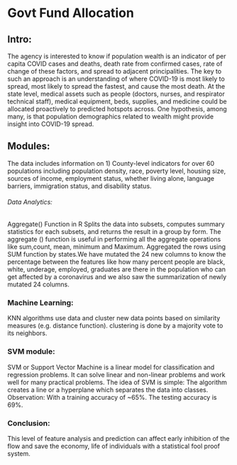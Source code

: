 # Govt Fund Allocation

## Intro:

The agency is interested to know if population wealth is an indicator of per capita COVID cases and deaths, death rate from confirmed cases, rate of change of these factors, and spread to adjacent principalities.
 The key to such an approach is an understanding of where COVID-19 is most likely to spread, most likely to spread the fastest, and cause the most death. At the state level, medical assets such as people (doctors, nurses, and respirator technical staff), medical equipment, beds, supplies, and medicine could be allocated proactively to predicted hotspots across.
One hypothesis, among many, is that population demographics related to wealth might provide insight into COVID-19 spread. 
## Modules:
The data includes information on 1) County-level indicators for over 60 populations including population density, race, poverty level, housing size, sources of income, employment status, whether living alone, language barriers, immigration status, and disability status.
###### Data Analytics:
Aggregate() Function in R Splits the data into subsets, computes summary statistics for each subsets, and returns the result in a group by form. The aggregate () function is useful in performing all the aggregate operations like sum,count, mean, minimum and Maximum. Aggregated the rows using SUM function by states.We have mutated the 24 new columns to know the percentage between the features like how many percent people are black, white, underage, employed, graduates are there in the population who can get affected by a coronavirus and we also saw the summarization of newly mutated 24 columns.
### Machine Learning:
KNN algorithms use data and cluster new data points based on similarity measures (e.g. distance function). clustering is done by a majority vote to its neighbors. 
### SVM module:
SVM or Support Vector Machine is a linear model for classification and regression problems. It can solve linear and non-linear problems and work well for many practical problems. The idea of SVM is simple: The algorithm creates a line or a hyperplane which separates the data into classes.
Observation: With a training accuracy of ~65%. The testing accuracy is 69%.
### Conclusion:
This level of feature analysis and prediction can affect early inhibition of the flow and save the economy, life of individuals with a statistical fool proof system.

